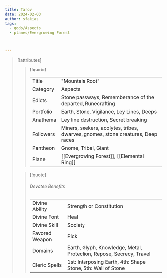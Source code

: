 ```yaml
---
title: Tarov
date: 2024-02-03
author: sfakias
tags:
  - gods/Aspects
  - planes/Evergrowing Forest



---
```

> [!attributes]
> 
> > [!quote]
> >
> > | | |
> > | --- | --- |
> > | Title | "Mountain Root" |
> > | Category | Aspects |
> > | Edicts | Stone passways, Rememberance of the departed, Runecrafting |
> > | Portfolio | Earth, Stone, Vigilance, Ley Lines, Deeps |
> > | Anathema | Ley line destruction, Secret breaking |
> > | Followers | Miners, seekers, acolytes, tribes, dwarves, gnomes, stone creatures, Deep races |
> > | Pantheon | Gnome, Tribal, Giant |
> > | Plane | [[Evergrowing Forest]], [[Elemental Ring]] |
>
> > [!quote]
> > 
> > ###### Devotee Benefits
> > | | |
> > | --- | --- |
> > | Divine Ability | Strength or Constitution |
> > | Divine Font | Heal |
> > | Divine Skill | Society |
> > | Favored Weapon | Pick |
> > | Domains | Earth, Glyph, Knowledge, Metal, Protection, Repose, Secrecy, Travel |
> > | Cleric Spells | 1st: Interposing Earth, 4th: Shape Stone, 5th: Wall of Stone |
